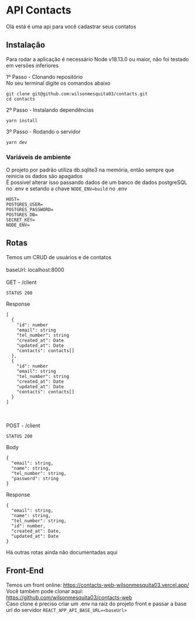 # API Contacts
Olá está é uma api para você cadastrar seus contatos

## Instalação
Para rodar a aplicação é necessário Node v18.13.0 ou maior, não foi testado em versões inferiores

1º Passo - Clonando repositório <br>
No seu terminal digite os comandos abaixo
```
git clone git@github.com:wilsonmesquita03/contacts.git
cd contacts
```
2º Passo - Instalando dependências
```
yarn install
```
3º Passo - Rodando o servidor
```
yarn dev
```
### Variáveis de ambiente
O projeto por padrão utiliza db.sqlite3 na memória, então sempre que reinicia os dados são apagados <br>
É possivel alterar isso passando dados de um banco de dados postgreSQL no .env e setando a chave ```NODE_ENV=build``` no .env
```
HOST=
POSTGRES_USER=
POSTGRES_PASSWORD=
POSTGRES_DB=
SECRET_KEY=
NODE_ENV=
```

## Rotas <br>
Temos um CRUD de usuários e de contatos <br>
<br>
baseUrl: localhost:8000
<br>
<br>
GET - /client

```
STATUS 200 
```
Response
```
[
  {
    "id": number
    "email": string
    "tel_number": string
    "created_at": Date
    "updated_at": Date
    "contacts": contacts[]
  },
  {
    "id": number
    "email": string
    "tel_number": string
    "created_at": Date
    "updated_at": Date
    "contacts": contacts[]
  }
]
```
<br>
<br>
POST - /client

```
STATUS 200 
```
Body  
```
{
  "email": string,
  "name": string,
  "tel_number": string,
  "password": string
}
```
Response
```
{
  "email": string,
  "name": string,
  "tel_number": string,
  "id": number,
  "created_at": Date,
  "updated_at": Date
}
```
Há outras rotas ainda não documentadas aqui



## Front-End <br>
Temos um front online: https://contacts-web-wilsonmesquita03.vercel.app/ <br>
Você também pode clonar aqui: https://github.com/wilsonmesquita03/contacts-web <br>
Caso clone é preciso criar um .env na raiz do projeto front e passar a base url do servidor ```REACT_APP_API_BASE_URL=<baseUrl>```

